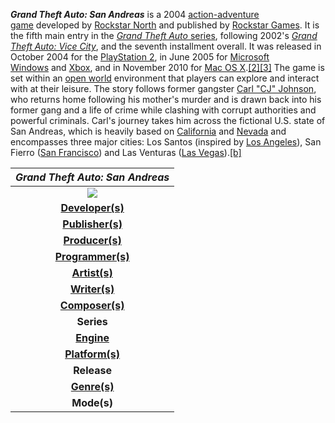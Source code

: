 
***Grand Theft Auto: San Andreas*** is a 2004 [action-adventure game](https://en.m.wikipedia.org/wiki/Action-adventure_game "Action-adventure game") developed by [Rockstar North](https://en.m.wikipedia.org/wiki/Rockstar_North "Rockstar North") and published by [Rockstar Games](https://en.m.wikipedia.org/wiki/Rockstar_Games "Rockstar Games"). It is the fifth main entry in the [*Grand Theft Auto* series](https://en.m.wikipedia.org/wiki/Grand_Theft_Auto "Grand Theft Auto"), following 2002's [*Grand Theft Auto: Vice City*](https://en.m.wikipedia.org/wiki/Grand_Theft_Auto:_Vice_City "Grand Theft Auto: Vice City"), and the seventh installment overall. It was released in October 2004 for the [PlayStation 2](https://en.m.wikipedia.org/wiki/PlayStation_2 "PlayStation 2"), in June 2005 for [Microsoft Windows](https://en.m.wikipedia.org/wiki/Microsoft_Windows "Microsoft Windows") and [Xbox](https://en.m.wikipedia.org/wiki/Xbox_\(console\) "Xbox (console)"), and in November 2010 for [Mac OS X](https://en.m.wikipedia.org/wiki/Mac_OS_X "Mac OS X").[\[2\]](https://en.m.wikipedia.org/wiki/Grand_Theft_Auto:_San_Andreas#cite_note-3)[\[3\]](https://en.m.wikipedia.org/wiki/Grand_Theft_Auto:_San_Andreas#cite_note-4) The game is set within an [open world](https://en.m.wikipedia.org/wiki/Open_world "Open world") environment that players can explore and interact with at their leisure. The story follows former gangster [Carl "CJ" Johnson](https://en.m.wikipedia.org/wiki/Carl_Johnson_\(Grand_Theft_Auto\) "Carl Johnson (Grand Theft Auto)"), who returns home following his mother's murder and is drawn back into his former gang and a life of crime while clashing with corrupt authorities and powerful criminals. Carl's journey takes him across the fictional U.S. state of San Andreas, which is heavily based on [California](https://en.m.wikipedia.org/wiki/California "California") and [Nevada](https://en.m.wikipedia.org/wiki/Nevada "Nevada") and encompasses three major cities: Los Santos (inspired by [Los Angeles](https://en.m.wikipedia.org/wiki/Los_Angeles "Los Angeles")), San Fierro ([San Francisco](https://en.m.wikipedia.org/wiki/San_Francisco "San Francisco")) and Las Venturas ([Las Vegas](https://en.m.wikipedia.org/wiki/Las_Vegas "Las Vegas")).[\[b\]](https://en.m.wikipedia.org/wiki/Grand_Theft_Auto:_San_Andreas#cite_note-6)

|***Grand Theft Auto: San Andreas***|
| :-: |
|![](sourceFilename\_image001.jpeg)|
|[**Developer(s)**](https://en.m.wikipedia.org/wiki/Video_game_developer "Video game developer")|[Rockstar North](https://en.m.wikipedia.org/wiki/Rockstar_North "Rockstar North")[\[a\]](https://en.m.wikipedia.org/wiki/Grand_Theft_Auto:_San_Andreas#cite_note-2)|
|[**Publisher(s)**](https://en.m.wikipedia.org/wiki/Video_game_publisher "Video game publisher")|[Rockstar Games](https://en.m.wikipedia.org/wiki/Rockstar_Games "Rockstar Games")|
|[**Producer(s)**](https://en.m.wikipedia.org/wiki/Video_game_producer "Video game producer")|[Leslie Benzies](https://en.m.wikipedia.org/wiki/Leslie_Benzies "Leslie Benzies")|
|[**Programmer(s)**](https://en.m.wikipedia.org/wiki/Video_game_programmer "Video game programmer")|<p>- Adam Fowler</p><p>- Obbe Vermeij</p>|
|[**Artist(s)**](https://en.m.wikipedia.org/wiki/Video_game_artist "Video game artist")|Aaron Garbut|
|[**Writer(s)**](https://en.m.wikipedia.org/wiki/Video_game_writer "Video game writer")|<p>- [Dan Houser](https://en.m.wikipedia.org/wiki/Dan_Houser "Dan Houser")</p><p>- James Worrall</p><p>- [DJ Pooh](https://en.m.wikipedia.org/wiki/DJ_Pooh "DJ Pooh")</p>|
|[**Composer(s)**](https://en.m.wikipedia.org/wiki/Video_game_composer "Video game composer")|[Michael Hunter](https://en.m.wikipedia.org/wiki/Michael_Hunter_\(composer\) "Michael Hunter (composer)")|
|**Series**|[*Grand Theft Auto*](https://en.m.wikipedia.org/wiki/Grand_Theft_Auto "Grand Theft Auto")|
|[**Engine**](https://en.m.wikipedia.org/wiki/Game_engine "Game engine")|[RenderWare](https://en.m.wikipedia.org/wiki/RenderWare "RenderWare")|
|[**Platform(s)**](https://en.m.wikipedia.org/wiki/Computing_platform "Computing platform")|<p>- [PlayStation 2](https://en.m.wikipedia.org/wiki/PlayStation_2 "PlayStation 2")</p><p>- [Microsoft Windows](https://en.m.wikipedia.org/wiki/Microsoft_Windows "Microsoft Windows")</p><p>- [Xbox](https://en.m.wikipedia.org/wiki/Xbox_\(console\) "Xbox (console)")</p><p>- [Mac OS X](https://en.m.wikipedia.org/wiki/Mac_OS_X "Mac OS X")</p><p>- [iOS](https://en.m.wikipedia.org/wiki/IOS "IOS")</p><p>- [Android](https://en.m.wikipedia.org/wiki/Android_\(operating_system\) "Android (operating system)")</p><p>- [Windows Phone](https://en.m.wikipedia.org/wiki/Windows_Phone "Windows Phone")</p><p>- [Fire OS](https://en.m.wikipedia.org/wiki/Fire_OS "Fire OS")</p><p>- [Xbox 360](https://en.m.wikipedia.org/wiki/Xbox_360 "Xbox 360")</p><p>- [PlayStation 3](https://en.m.wikipedia.org/wiki/PlayStation_3 "PlayStation 3")</p><p>- [Oculus Quest 2](https://en.m.wikipedia.org/wiki/Oculus_Quest_2 "Oculus Quest 2")</p>|
|**Release**|<p>26 October 2004</p><p>- **PlayStation 2**</p><p>&emsp;- [NA](https://en.m.wikipedia.org/wiki/North_America "North America"): 26 October 2004</p><p>&emsp;- [PAL](https://en.m.wikipedia.org/wiki/PAL_region "PAL region"): 29 October 2004</p><p>**Windows**, **Xbox**</p><p>- [NA](https://en.m.wikipedia.org/wiki/North_America "North America"): 7 June 2005</p><p>&emsp;- [EU](https://en.m.wikipedia.org/wiki/Europe "Europe"): 10 June 2005</p><p>**Mac OS X**</p><p>- WW: 12 November 2010</p><p>**iOS**</p><p>- WW: 12 December 2013</p><p>**Android**</p><p>- WW: 19 December 2013</p><p>**Windows Phone**</p><p>- WW: 27 January 2014</p><p>**Fire OS**</p><p>- WW: 15 May 2014</p><p>**Xbox 360**</p><p>- WW: 26 October 2014</p><p>**PlayStation 3**</p><p>- WW: 1 December 2015</p><p>**Oculus Quest 2**</p><p>- WW: TBA</p>|
|[**Genre(s)**](https://en.m.wikipedia.org/wiki/Video_game_genre "Video game genre")|[Action-adventure](https://en.m.wikipedia.org/wiki/Action-adventure "Action-adventure")|
|**Mode(s)**|[Single-player](https://en.m.wikipedia.org/wiki/Single-player "Single-player"), [multiplayer](https://en.m.wikipedia.org/wiki/Multiplayer "Multiplayer")|

